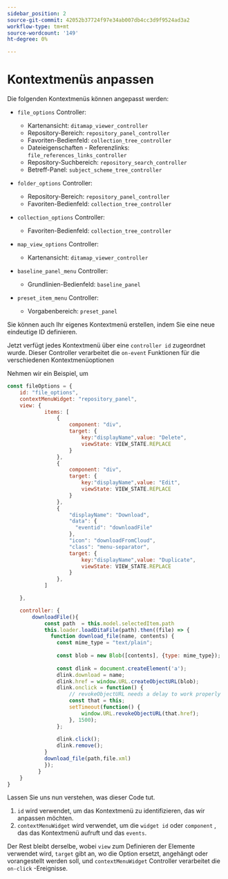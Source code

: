 ```yaml
---
sidebar_position: 2
source-git-commit: 42052b37724f97e34ab007db4cc3d9f9524ad3a2
workflow-type: tm+mt
source-wordcount: '149'
ht-degree: 0%

---
```



# Kontextmenüs anpassen

Die folgenden Kontextmenüs können angepasst werden:

- `file_options`
Controller:
   - Kartenansicht: `ditamap_viewer_controller`
   - Repository-Bereich: `repository_panel_controller`
   - Favoriten-Bedienfeld: `collection_tree_controller`
   - Dateieigenschaften - Referenzlinks: `file_references_links_controller`
   - Repository-Suchbereich: `repository_search_controller`
   - Betreff-Panel: `subject_scheme_tree_controller`

- `folder_options`
Controller:
   - Repository-Bereich: `repository_panel_controller`
   - Favoriten-Bedienfeld: `collection_tree_controller`

- `collection_options`
Controller:
   - Favoriten-Bedienfeld: `collection_tree_controller`

- `map_view_options`
Controller:
   - Kartenansicht: `ditamap_viewer_controller`

- `baseline_panel_menu`
Controller:
   - Grundlinien-Bedienfeld: `baseline_panel`

- `preset_item_menu`
Controller:
   - Vorgabenbereich: `preset_panel`

Sie können auch Ihr eigenes Kontextmenü erstellen, indem Sie eine neue eindeutige ID definieren.

Jetzt verfügt jedes Kontextmenü über eine `controller id` zugeordnet wurde. Dieser Controller verarbeitet die `on-event` Funktionen für die verschiedenen Kontextmenüoptionen

Nehmen wir ein Beispiel, um

```js title=customise_context_menu.js"
const fileOptions = {
    id: "file_options",
    contextMenuWidget: "repository_panel",
    view: {
            items: [
                {
                    component: "div",
                    target: {
                        key:"displayName",value: "Delete",                    
                        viewState: VIEW_STATE.REPLACE
                    }
                },
                {
                    component: "div",
                    target: {
                        key:"displayName",value: "Edit",                    
                        viewState: VIEW_STATE.REPLACE
                    }
                },
                {
                    "displayName": "Download",
                    "data": {
                      "eventid": "downloadFile"
                    },
                    "icon": "downloadFromCloud",
                    "class": "menu-separator",         
                    target: {
                        key:"displayName",value: "Duplicate",                    
                        viewState: VIEW_STATE.REPLACE
                    }
                },
            ]

    },

    controller: {
        downloadFile(){
            const path  = this.model.selectedItem.path
            this.loader.loadDitaFile(path).then((file) => {
              function download_file(name, contents) {
                const mime_type = "text/plain";
        
                const blob = new Blob([contents], {type: mime_type});
        
                const dlink = document.createElement('a');
                dlink.download = name;
                dlink.href = window.URL.createObjectURL(blob);
                dlink.onclick = function() {
                    // revokeObjectURL needs a delay to work properly
                    const that = this;
                    setTimeout(function() {
                        window.URL.revokeObjectURL(that.href);
                    }, 1500);
                };
        
                dlink.click();
                dlink.remove();
            }
            download_file(path,file.xml)
            });
          }
    }
}
```

Lassen Sie uns nun verstehen, was dieser Code tut.

1. `id` wird verwendet, um das Kontextmenü zu identifizieren, das wir anpassen möchten.
2. `contextMenuWidget` wird verwendet, um die `widget id` oder `component` , das das Kontextmenü aufruft und das `events`.

Der Rest bleibt derselbe, wobei `view` zum Definieren der Elemente verwendet wird, `target` gibt an, wo die Option ersetzt, angehängt oder vorangestellt werden soll, und `contextMenuWidget` Controller verarbeitet die `on-click` -Ereignisse.
